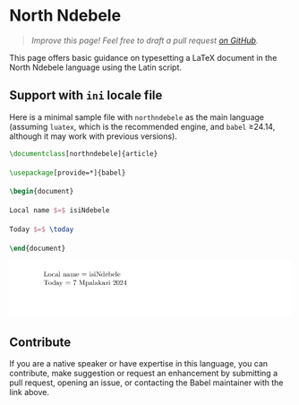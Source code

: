 # North Ndebele

<blockquote>
  <p><em>Improve this page! Feel free to draft a pull request <a href="https://github.com/latex3/babel/tree/docs/docs">on GitHub</a>.</em></p>
</blockquote>

This page offers basic guidance on typesetting a LaTeX document in the
North Ndebele language using the Latin script.

## Support with `ini` locale file

Here is a minimal sample file with `northndebele` as the main language
(assuming `luatex`, which is the recommended engine, and `babel` ≥24.14,
although it may work with previous versions).

```tex
\documentclass[northndebele]{article}

\usepackage[provide=*]{babel}

\begin{document}

Local name $=$ isiNdebele

Today $=$ \today

\end{document}
```

![](../media/locale-northndebele.png)

## Contribute

If you are a native speaker or have expertise in this language, you can
contribute, make suggestion or request an enhancement by submitting a
pull request, opening an issue, or contacting the Babel maintainer with
the link above.